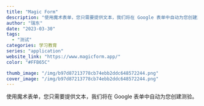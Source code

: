 ```yaml
---
title: "Magic Form"
description: "使用魔术表单，您只需要提供文本，我们将在 Google 表单中自动为您创建测验。"
author: "瑞东"
date: "2023-03-30"
tags:
  - "测试"
categories: 学习教育
series: "application"
website_link: "https://www.magicform.app/"
color: "#FFB65C"

thumb_image: "/img/b97d87213778cb74ebb2ddc648572244.png"
cover_image: "/img/b97d87213778cb74ebb2ddc648572244.png"
---
```


使用魔术表单，您只需要提供文本，我们将在 Google 表单中自动为您创建测验。